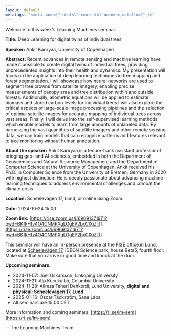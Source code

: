 ```yaml
---
layout: default
metatags: "<meta name=\"robots\" content=\"noindex,nofollow\" />"
---
```

 
Welcome to this week's Learning Machines seminar.

**Title:** Deep Learning for digital twins of individual trees

**Speaker:** Ankit Kariryaa, University of Copenhagen

**Abstract:** Recent advances in remote sensing and machine learning have made it possible to create digital twins of individual trees, providing unprecedented insights into their health and dynamics. My presentation will focus on the application of deep learning techniques in tree mapping and forest segmentation. I will showcase how neural networks are used to segment tree crowns from satellite imagery, enabling precise measurements of canopy area and tree distribution within and outside forests. Additionally, allometric equations will be applied to estimate biomass and stored carbon levels for individual trees.I will also explore the critical aspects of large-scale image processing pipelines and the selection of optimal satellite images for accurate mapping of individual trees across vast areas. Finally, I will delve into the self-supervised learning methods, which enable models to learn from large amounts of unlabeled data. By harnessing the vast quantities of satellite imagery and other remote sensing data, we can train models that can recognize patterns and features relevant to tree monitoring without human annotation.

**About the speaker:** Ankit Kariryaa is a tenure-track assistant professor of bridging geo- and AI-sciences, embedded in both the Department of Geosciences and Natural Resource Management and the Department of Computer Science at the University of Copenhagen. Ankit received his Ph.D. in Computer Science from the University of Bremen, Germany in 2020 with highest distinction. He is deeply passionate about advancing machine learning techniques to address environmental challenges and combat the climate crisis

**Location:** Scheelevägen 17, Lund, or online using Zoom.

**Date:** 2024-10-24 15:00

**Zoom link:** [https://rise.zoom.us/j/69691371971?pwd=BKfkHfy4O4CNMPXgLOgEP2bxClXiZl.1](https://rise.zoom.us/j/69691371971?pwd=BKfkHfy4O4CNMPXgLOgEP2bxClXiZl.1)


This seminar will have an in-person presence at the RISE office in Lund, located at [Scheelevägen 17](https://maps.app.goo.gl/6uW4R8HYKZgwxe9L7), IDEON Science park, house Beta5, fourth floor. Make sure that you arrive in good time and knock at the door.


**Upcoming seminars:**

* 2024-11-07: Joel Oskarsson, Linköping University
* 2024-11-21: Alp Kucukelbir, Columbia University
* 2024-11-28: Alireza Taheri Dehkordi, Lund University, **digital and physical: Scheelevägen 17, Lund**
* 2025-01-16: Oscar Täckström, Sana Labs
* All seminars are 15:00 CET.

More information and coming seminars: [https://ri.se/lm-sem](https://ri.se/lm-sem)

-- The Learning Machines Team

